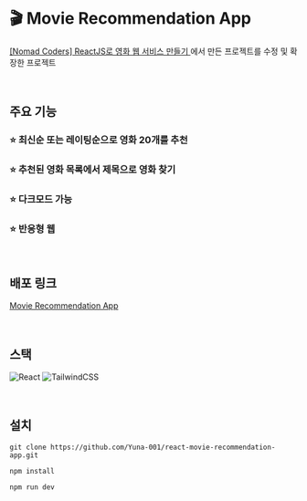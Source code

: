 # 🎬 Movie Recommendation App

[[Nomad Coders] ReactJS로 영화 웹 서비스 만들기 ](https://nomadcoders.co/react-for-beginners)에서 만든 프로젝트를 수정 및 확장한 프로젝트

<br/>

## 주요 기능

### ⭐ 최신순 또는 레이팅순으로 영화 20개를 추천

### ⭐ 추천된 영화 목록에서 제목으로 영화 찾기

### ⭐ 다크모드 가능

### ⭐ 반응형 웹

<br/>

## 배포 링크

[Movie Recommendation App](https://yuna-001.github.io/react-movie-recommendation-app/)

<br/>

## 스택

![React](https://img.shields.io/badge/react-%2320232a.svg?style=for-the-badge&logo=react&logoColor=%2361DAFB)
![TailwindCSS](https://img.shields.io/badge/tailwindcss-%2338B2AC.svg?style=for-the-badge&logo=tailwind-css&logoColor=white)

<br/>

## 설치

```
git clone https://github.com/Yuna-001/react-movie-recommendation-app.git
```

```
npm install
```

```
npm run dev
```
